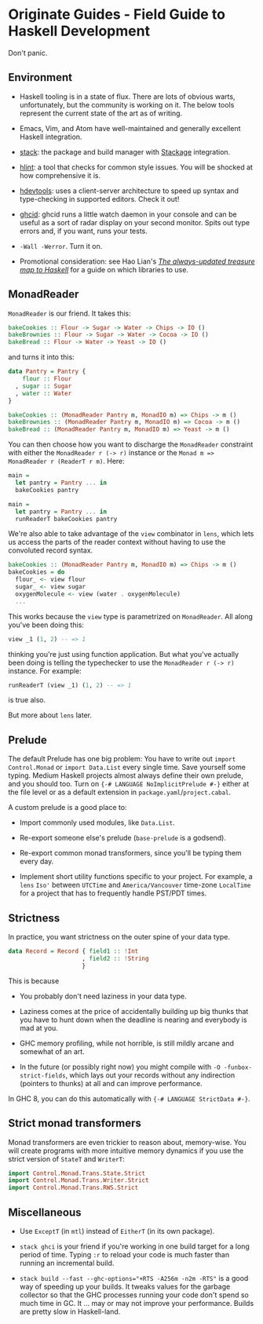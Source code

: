 # Originate Guides - Field Guide to Haskell Development

Don't panic.

## Environment

* Haskell tooling is in a state of flux. There are lots of obvious warts, unfortunately, but the community is working on it. The below tools represent the current state of the art as of writing.

* Emacs, Vim, and Atom have well-maintained and generally excellent Haskell integration.

* [stack](https://github.com/commercialhaskell/stack): the package and build manager with [Stackage](https://www.stackage.org) integration.

* [hlint](https://github.com/ndmitchell/hlint): a tool that checks for common style issues. You will be shocked at how comprehensive it is.

* [hdevtools](https://github.com/hdevtools/hdevtools): uses a client-server architecture to speed up syntax and type-checking in supported editors. Check it out!

* [ghcid](https://github.com/ndmitchell/ghcid): ghcid runs a little watch daemon in your console and can be useful as a sort of radar display on your second monitor. Spits out type errors and, if you want, runs your tests.

* `-Wall -Werror`. Turn it on.

* Promotional consideration: see Hao Lian's [_The always-updated treasure map to Haskell_](http://hao.codes/haskell-treasure-map.html) for a guide on which libraries to use.

## MonadReader

`MonadReader` is our friend. It takes this:

```haskell
bakeCookies :: Flour -> Sugar -> Water -> Chips -> IO ()
bakeBrownies :: Flour -> Sugar -> Water -> Cocoa -> IO ()
bakeBread :: Flour -> Water -> Yeast -> IO ()
```

and turns it into this:

```haskell
data Pantry = Pantry {
    flour :: Flour
  , sugar :: Sugar
  , water :: Water
}

bakeCookies :: (MonadReader Pantry m, MonadIO m) => Chips -> m ()
bakeBrownies :: (MonadReader Pantry m, MonadIO m) => Cocoa -> m ()
bakeBread :: (MonadReader Pantry m, MonadIO m) => Yeast -> m ()
```

You can then choose how you want to discharge the `MonadReader`
constraint with either the `MonadReader r (-> r)` instance or the
`Monad m => MonadReader r (ReaderT r m)`. Here:

```haskell
main =
  let pantry = Pantry ... in
  bakeCookies pantry
```

```haskell
main =
  let pantry = Pantry ... in
  runReaderT bakeCookies pantry
```

We're also able to take advantage of the `view` combinator in `lens`, which lets us access the parts of the reader context without having to use the convoluted record syntax.

```haskell
bakeCookies :: (MonadReader Pantry m, MonadIO m) => Chips -> m ()
bakeCookies = do
  flour_ <- view flour
  sugar_ <- view sugar
  oxygenMolecule <- view (water . oxygenMolecule)
  ...
```

This works because the `view` type is parametrized on `MonadReader`. All along you've been doing this:

```haskell
view _1 (1, 2) -- => 1
```

thinking you're just using function application. But what you've actually been doing is telling the typechecker to use the `MonadReader r (-> r)` instance. For example:

```haskell
runReaderT (view _1) (1, 2) -- => 1
```

is true also.

But more about `lens` later.

## Prelude

The default Prelude has one big problem: You have to write out `import Control.Monad` or `import Data.List` every single time. Save yourself some typing. Medium Haskell projects almost always define their own prelude, and you should too. Turn on `{-# LANGUAGE NoImplicitPrelude #-}` either at the file level or as a default extension in `package.yaml`/`project.cabal`.

A custom prelude is a good place to:

* Import commonly used modules, like `Data.List`.

* Re-export someone else's prelude (`base-prelude` is a godsend).

* Re-export common monad transformers, since you'll be typing them
  every day.

* Implement short utility functions specific to your project. For example, a `lens` `Iso'` between `UTCTime` and `America/Vancouver` time-zone `LocalTime` for a project that has to frequently handle PST/PDT times.

## Strictness

In practice, you want strictness on the outer spine of your data type.

```haskell
data Record = Record { field1 :: !Int
                     , field2 :: !String
                     }
```

This is because

* You probably don't need laziness in your data type.

* Laziness comes at the price of accidentally building up big thunks that you have to hunt down when the deadline is nearing and everybody is mad at you.

* GHC memory profiling, while not horrible, is still mildly arcane and somewhat of an art.

* In the future (or possibly right now) you might compile with `-O -funbox-strict-fields`, which lays out your records without any indirection (pointers to thunks) at all and can improve performance.

In GHC 8, you can do this automatically with `{-# LANGUAGE StrictData #-}`.

## Strict monad transformers

Monad transformers are even trickier to reason about, memory-wise. You will create programs with more intuitive memory dynamics if you use the strict version of `StateT` and `WriterT`:

```haskell
import Control.Monad.Trans.State.Strict
import Control.Monad.Trans.Writer.Strict
import Control.Monad.Trans.RWS.Strict
```

## Miscellaneous

* Use `ExceptT` (in `mtl`) instead of `EitherT` (in its own package).

* `stack ghci` is your friend if you're working in one build target for a long period of time. Typing `:r` to reload your code is much faster than running an incremental build.

* `stack build --fast --ghc-options="+RTS -A256m -n2m -RTS"` is a good way of speeding up your builds. It tweaks values for the garbage collector so that the GHC processes running your code don't spend so much time in GC. It ... may or may not improve your performance. Builds are pretty slow in Haskell-land.
